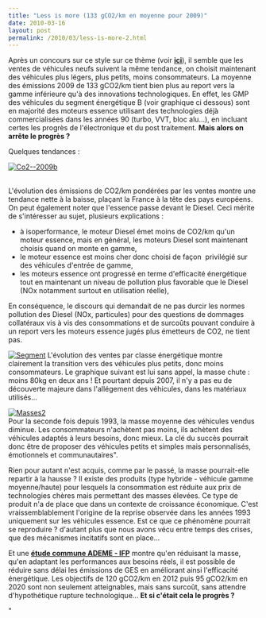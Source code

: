 ```yaml
---
title: "Less is more (133 gCO2/km en moyenne pour 2009)"
date: 2010-03-16
layout: post
permalink: /2010/03/less-is-more-2.html
---
```


<p>Après un concours sur ce style sur ce thème (voir <strong><span style="text-decoration: underline"><a href="/2010/02/less-is-more.html" target="_blank">ici</a></span></strong>), il semble que les ventes de véhicules neufs suivent la même tendance, on choisit maintenant des véhicules plus légers, plus petits, moins consommateurs. La moyenne des émissions 2009 de 133 gCO2/km tient bien plus au report vers la gamme inférieure qu'à des innovations technologiques. En effet, les GMP des véhicules du segment énergétique B (voir graphique ci dessous) sont en majorité des moteurs essence utilisant des technologies déjà commercialisées dans les années 90 (turbo, VVT, bloc alu...), en incluant certes les progrès de l'électronique et du post traitement. <strong>Mais alors on arrête le progrès ?</strong></p> <p>Quelques tendances :</p> <p><a href="/wp-content/uploads/sites/6/old/6a0120a66d2ad4970b01310f2fa057970c-pi.gif" rel="lightbox"><img alt="Co2--2009b" border="0" class="asset asset-image at-xid-6a0120a66d2ad4970b01310f2fa057970c " src="/wp-content/uploads/sites/6/old/6a0120a66d2ad4970b01310f2fa057970c-320pi.gif" title="Co2--2009b" /></a>  </p>   <!--more--> <br />L'évolution des émissions de CO2/km pondérées par les ventes montre une tendance nette à la baisse, plaçant la France à la tête des pays européens. On peut également noter que l'essence passe devant le Diesel. Ceci mérite de s'intéresser au sujet, plusieurs explications : <ul> <li> <div>à isoperformance, le moteur Diesel émet moins de CO2/km qu'un moteur essence, mais en général, les moteurs Diesel sont maintenant choisis quand on monte en gamme,</div> <li> <div>le moteur essence est moins cher donc choisi de façon  privilégié sur des véhicules d'entrée de gamme,</div> <li> <div>les moteurs essence ont progressé en terme d'efficacité énergétique tout en maintenant un niveau de pollution plus favorable que le Diesel (NOx notamment surtout en utilisation réelle),</div></li> </li></li></ul> <p>En conséquence, le discours qui demandait de ne pas durcir les normes pollution des Diesel (NOx, particules) pour des questions de dommages collatéraux vis à vis des consommations et de surcoûts pouvant conduire à un report vers les moteurs essence jugés plus émetteurs de CO2, ne tient pas.</p> <p><a href="/wp-content/uploads/sites/6/old/6a0120a66d2ad4970b0120a8c8dd02970b-pi.gif" rel="lightbox"><img alt="Segment" border="0" class="asset asset-image at-xid-6a0120a66d2ad4970b0120a8c8dd02970b " src="/wp-content/uploads/sites/6/old/6a0120a66d2ad4970b0120a8c8dd02970b-320pi.gif" title="Segment" /></a> L'évolution des ventes par classe énergétique montre clairement la transition vers des véhicules plus petits, donc moins consommateurs. Le graphique suivant est lui sans appel, la masse chute : moins 80kg en deux ans ! Et pourtant depuis 2007, il n'y a pas eu de découverte majeure dans l'allégement des véhicules, dans les matériaux utilisés...</p> <p><a href="/wp-content/uploads/sites/6/old/6a0120a66d2ad4970b0120a94217a7970b-pi.gif" rel="lightbox"><img alt="Masses2" border="0" class="asset asset-image at-xid-6a0120a66d2ad4970b0120a94217a7970b " src="/wp-content/uploads/sites/6/old/6a0120a66d2ad4970b0120a94217a7970b-320pi.gif" title="Masses2" /></a> <br />Pour la seconde fois depuis 1993, la masse moyenne des véhicules vendus diminue. Les consommateurs n'achètent pas moins, ils achètent des véhicules adaptés à leurs besoins, donc mieux. La clé du succès pourrait donc être de proposer des véhicules petits et simples mais personnalisés, émotionnels et communautaires".</p> <p>Rien pour autant n'est acquis, comme par le passé, la masse pourrait-elle repartir à la hausse ? Il existe des produits (type hybride - véhicule gamme moyenne/haute) pour lesquels la consommation est réduite aux prix de technologies chères mais permettant des masses élevées. Ce type de produit n'a de place que dans un contexte de croissance économique. C'est vraissemblablement l'origine de la reprise observée dans les années 1993 uniquement sur les véhicules essence. Est ce que ce phénomène pourrait se reproduire ? d'autant plus que nous avons vécu entre temps des crises, que des mécanismes incitatifs sont en place...</p> <p>Et une <strong><span style=""text-decoration: underline""><a href=""http://docs.google.com/fileview?id=0B-0CzLRVt-K9MjNkMGYxOWUtMThhNy00ZThmLThjNWYtNTFjOWZhZjRhYWE4&hl=en"" target=""_blank"">étude commune ADEME - IFP</a></span></strong> montre qu'en réduisant la masse, qu'en adaptant les performances aux besoins réels, il est possible de réduire sans délai les émissions de GES en améliorant ainsi l'efficacité énergétique. Les objectifs de 120 gCO2/km en 2012 puis 95 gCO2/km en 2020 sont non seulement atteignables, mais sans surcoût, sans attendre d'hypothétique rupture technologique... <strong>Et si c'était cela le progrès ?</strong></p> <p></p> <p></p> <p></p> <p></p>"